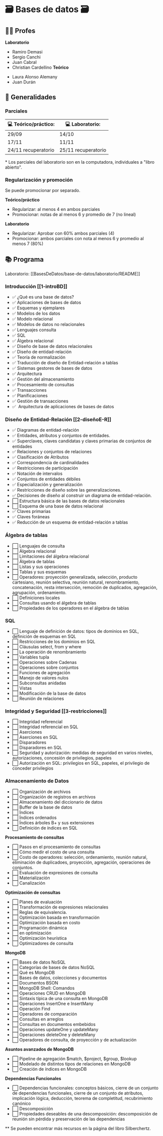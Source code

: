 # 🗃️ Bases de datos 🗃️

## 👨‍🏫️ Profes
**Laboratorio**
* Ramiro Demasi
* Sergio Canchi
* Juan Cabral
* Christian Cardellino
**Teórico**
+ Laura Alonso Alemany
+ Juan Durán
  
## 📆️ Generalidades
### **Parciales** 
| 💻️ Teórico/práctico: | 💻️ Laboratorio: |
| --- | --- |
| 29/09 | 14/10 | 
| 17/11 | 11/11 | 
| 24/11 recuperatorio | 25/11 recuperatorio | 

\* Los parciales del laboratorio son en la computadora, individuales a "libro abierto".

### Regularización y promoción
Se puede promocionar por separado.

**Teórico/práctico**  
* Regularizar: al menos 4 en ambos parciales
* Promocionar: notas de al menos 6 y promedio de 7 (no lineal)

**Laboratorio**
* Regularizar: Aprobar con 60% ambos parciales (4)
* Promocionar: ambos parciales con nota al menos 6 y promedio al menos 7 (80%)

## 📚️ Programa
Laboratorio: [[BasesDeDatos/base-de-datos/laboratorio/README]]
### **Introducción** [[1-introBD]] 
+ ✅️ ¿Qué es una base de datos?
+ ✅️ Aplicaciones de bases de datos
+ ✅️ Esquemas y ejemplares
+ ✅️ Modelos de los datos
+ ✅️ Modelo relacional
+ ✅️ Modelos de datos no relacionales
+ ✅️ Lenguajes consulta
+ ✅️ SQL
+ ✅️ Álgebra relacional
+ ✅️ Diseño de base de datos relacionales
+ ✅️ Diseño de entidad-relación
+ ✅️ Teoría de normalización
+ ✅️ Traducción de diseño de Entidad-relación a tablas
+ ✅️ Sistemas gestores de bases de datos
+ ✅️ Arquitectura
+ ✅️ Gestión del almacenamiento
+ ✅️ Procesamiento de consultas
+ ✅️ Transacciones
+ ✅️ Planificaciones
+ ✅️ Gestión de transacciones
+ ✅️  Arquitectura de aplicaciones de bases de datos


### **Diseño de Entidad-Relación** [[2-diseñoE-R]]
+ ✅️ Diagramas de entidad-relación
+ ✅️ Entidades, atributos y conjuntos de entidades.
+ ✅️ Superclaves, claves candidatas y claves primarias de conjuntos de entidades
+ ✅️ Relaciones y conjuntos de relaciones
+ ✅️ Clasificación de Atributos
+ ✅️ Correspondencia de cardinalidades
+ ✅️ Restricciones de participación
+ ✅️ Notación de intervalos
+ ✅️ Conjuntos de entidades débiles
+ ✅️ Especialización y generalización
+ ✅️ Restricciones de diseño sobre las generalizaciones.
+ ✅️ Decisiones de diseño al construir un diagrama de entidad-relación.
+ ⬜️ Estructura básica de las bases de datos relacionales
+ ⬜️ Esquema de una base de datos relacional
+ ✅️ Claves primarias
+ ✅️ Claves foráneas
+ ✅️ Reducción de un esquema de entidad-relación a tablas

### **Álgebra de tablas**
+ ⬜️ Lenguajes de consulta
+ ⬜️ Álgebra relacional
+ ⬜️ Limitaciones del álgebra relacional
+ ⬜️ Álgebra de tablas
+ ⬜️ Listas y sus operaciones
+ ⬜️ Tablas y sus esquemas
+ ⬜️ Operadores: proyección generalizada, selección, producto cartesiano,
     reunión selectiva, reunión natural, renombramiento, concatenación,
     resta intersección, remoción de duplicados, agregación, agrupación,
     ordenamiento.
+ ⬜️ Definiciones locales
+ ⬜️ Consultas usando el álgebra de tablas
+ ⬜️ Propiedades de los operadores en el álgebra de tablas

### **SQL**
+ ⬜️ Lenguaje de definición de datos: tipos de dominios en SQL, definición de
     esquemas en SQL
+ ⬜️ Restricciones de los dominios en SQL
+ ⬜️ Cláusulas select, from y where
+ ⬜️ La operación de renombramiento
+ ⬜️ Variables tupla
+ ⬜️ Operaciones sobre Cadenas
+ ⬜️ Operaciones sobre conjuntos
+ ⬜️ Funciones de agregación
+ ⬜️ Manejo de valores nulos
+ ⬜️ Subconsultas anidadas
+ ⬜️ Vistas
+ ⬜️ Modificación de la base de datos
+ ⬜️ Reunión de relaciones

### **Integridad y Seguridad** [[3-restricciones]] 
+ ⬜️ Integridad referencial
+ ⬜️ Integridad referencial en SQL
+ ⬜️ Aserciones
+ ⬜️ Aserciones en SQL
+ ⬜️ Disparadores
+ ⬜️ Disparadores en SQL
+ ⬜️ Seguridad y autorización: medidas de seguridad en varios niveles,
     autorizaciones, concesión de privilegios, papeles
+ ⬜️ Autorización en SQL: privilegios en SQL, papeles, el privilegio de conceder
     privilegios

### **Almacenamiento de Datos**
+ ⬜️ Organización de archivos
+ ⬜️ Organización de registros en archivos
+ ⬜️ Almacenamiento del diccionario de datos
+ ⬜️ Buffer de la base de datos 
+ ⬜️ Índices
+ ⬜️ Índices ordenados
+ ⬜️ Índices árboles B+ y sus extensiones
+ ⬜️ Definición de índices en SQL

**Procesamiento de consultas**
+ ⬜️ Pasos en el procesamiento de consultas
+ ⬜️ Cómo medir el costo de una consulta
+ ⬜️ Costo de operadores: selección, ordenamiento, reunión natural, eliminación
     de duplicadoes, proyección, agregación, operaciones de conjuntos.
+ ⬜️ Evaluación de expresiones de consulta
+ ⬜️ Materialización
+ ⬜️ Canalización

**Optimización de consultas**
+ ⬜️ Planes de evaluación
+ ⬜️ Transformación de expresiones relacionales
+ ⬜️ Reglas de equivalencia.
+ ⬜️ Optimización basada en transformación
+ ⬜️ Optimización basada en costo
+ ⬜️ Programación dinámica
+ ⬜️ en optimización
+ ⬜️ Optimización heurística
+ ⬜️ Optimizadores de consulta

**MongoDB**
+ ⬜️ Bases de datos NoSQL
+ ⬜️ Categorías de bases de datos NoSQL
+ ⬜️ Qué es MongoDB
+ ⬜️ Bases de datos, colecciones y documentos
+ ⬜️ Documentos BSON
+ ⬜️ MongoDB Shell: Comandos 
+ ⬜️ Operaciones CRUD en MongoDB
+ ⬜️ Sintaxis típica de una consulta en MongoDB
+ ⬜️ Operaciones InsertOne e InsertMany
+ ⬜️ Operación Find
+ ⬜️ Operadores de comparación
+ ⬜️ Consultas en arreglos
+ ⬜️ Consultas en documentos embebidos
+ ⬜️ Operaciones updateOne y updateMany
+ ⬜️ Operaciones deleteOne y deleteMany
+ ⬜️ Operadores de consulta, de proyección y de actualización

**Asuntos avanzados de MongoDB**
+ ⬜️ Pipeline de agregación $match, $project, $group, $lookup
+ ⬜️ Modelado de distintos tipos de relaciones en MongoDB
+ ⬜️ Creación de índices en MongoDB

**Dependencias Funcionales**
+ ⬜️ Dependencias funcionales: conceptos básicos, cierre de un conjunto de
     dependencias funcionales, cierre de un conjunto de atributos, implicación
     lógica, deducción, teorema de completitud, recubrimiento canónico
+ ⬜️ Descomposición
+ ⬜️ Propiedades deseables de una descomposición: descomposición de reunión sin
     pérdida y preservación de las dependencias

** Se pueden encontrar más recursos en la página del libro Silberchertz.
